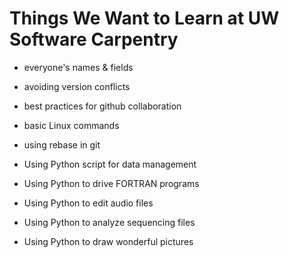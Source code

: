 # Things We Want to Learn at UW Software Carpentry

- everyone's names & fields

- avoiding version conflicts

- best practices for github collaboration

- basic Linux commands

- using rebase in git

- Using Python script for data management

- Using Python to drive FORTRAN programs

- Using Python to edit audio files

- Using Python to analyze sequencing files

- Using Python to draw wonderful pictures



